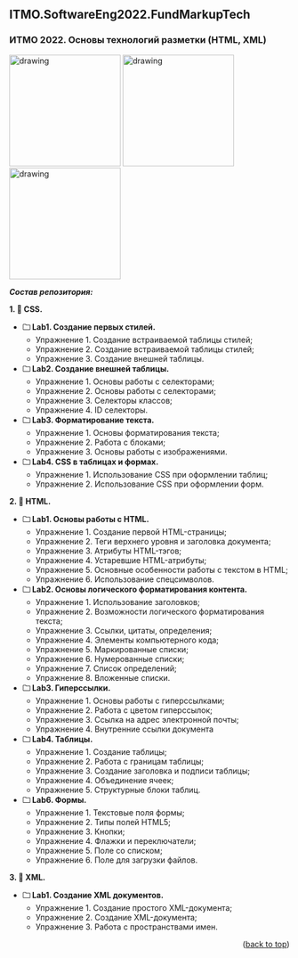 ## ITMO.SoftwareEng2022.FundMarkupTech
<a name="readme-top"></a>
### ИТМО 2022. Основы технологий разметки (HTML, XML)

<img src="https://ic.wampi.ru/2022/09/26/HTML.jpg" alt="drawing" width="200"/> <img src="https://ic.wampi.ru/2022/09/26/XML.png" alt="drawing" width="200"/> <img src="https://ic.wampi.ru/2022/09/26/CSS.png" alt="drawing" width="200"/>

***Состав репозитория:***

<strong>1. &#128194; CSS. </strong> 

+ <strong>&#128448; Lab1. Создание первых стилей. </strong> 
  * Упражнение 1. Создание встраиваемой таблицы стилей;
  * Упражнение 2. Создание встраиваемой таблицы стилей;
  * Упражнение 3. Создание внешней таблицы.
+ <strong>&#128448; Lab2. Создание внешней таблицы. </strong> 
  * Упражнение 1. Основы работы с селекторами;
  * Упражнение 2. Основы работы с селекторами;
  * Упражнение 3. Селекторы классов;
  * Упражнение 4. ID селекторы.
+ <strong>&#128448; Lab3. Форматирование текста. </strong> 
  * Упражнение 1. Основы форматирования текста;
  * Упражнение 2. Работа с блоками;
  * Упражнение 3. Основы работы с изображениями.
+ <strong>&#128448; Lab4. CSS в таблицах и формах. </strong> 
  * Упражнение 1. Использование CSS при оформлении таблиц;
  * Упражнение 2. Использование CSS при оформлении форм.

<strong>2. &#128194; HTML. </strong> 

+ <strong>&#128448; Lab1. Основы работы с HTML. </strong>
  * Упражнение 1. Создание первой HTML-страницы;
  * Упражнение 2. Теги верхнего уровня и заголовка документа;
  * Упражнение 3. Атрибуты HTML-тэгов;
  * Упражнение 4. Устаревшие HTML-атрибуты;
  * Упражнение 5. Основные особенности работы с текстом в HTML;
  * Упражнение 6. Использование спецсимволов.
+ <strong>&#128448; Lab2. Основы логического форматирования контента. </strong>
  * Упражнение 1. Использование заголовков;
  * Упражнение 2. Возможности логического форматирования текста;
  * Упражнение 3. Ссылки, цитаты, определения;
  * Упражнение 4. Элементы компьютерного кода;
  * Упражнение 5. Маркированные списки;
  * Упражнение 6. Нумерованные списки;
  * Упражнение 7. Список определений;
  * Упражнение 8. Вложенные списки.
+ <strong>&#128448; Lab3. Гиперссылки. </strong>
  * Упражнение 1. Основы работы с гиперссылками;
  * Упражнение 2. Работа с цветом гиперссылок;
  * Упражнение 3. Ссылка на адрес электронной почты;
  * Упражнение 4. Внутренние ссылки документа
+ <strong>&#128448; Lab4. Таблицы. </strong>
  * Упражнение 1. Создание таблицы;
  * Упражнение 2. Работа с границам таблицы;
  * Упражнение 3. Создание заголовка и подписи таблицы;
  * Упражнение 4. Объединение ячеек;
  * Упражнение 5. Структурные блоки таблиц.
+ <strong>&#128448; Lab6. Формы. </strong>
  * Упражнение 1. Текстовые поля формы;
  * Упражнение 2. Типы полей HTML5;
  * Упражнение 3. Кнопки;
  * Упражнение 4. Флажки и переключатели;
  * Упражнение 5. Поле со списком;
  * Упражнение 6. Поле для загрузки файлов.

<strong>3. &#128194; ХML. </strong> 

+ <strong>&#128448; Lab1. Создание XML документов. </strong>
  * Упражнение 1. Создание простого XML-документа; 
  * Упражнение 2. Создание XML-документа;
  * Упражнение 3. Работа с пространствами имен.
<p align="right">(<a href="#readme-top">back to top</a>)</p>
